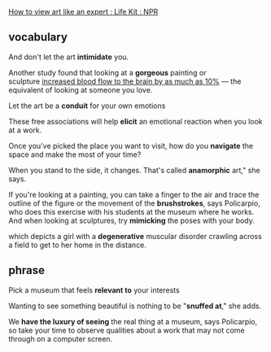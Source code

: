 [How to view art like an expert : Life Kit : NPR](https://www.npr.org/2026/01/01/1197225552/how-to-view-art-like-an-expert)
## vocabulary
And don't let the art **intimidate** you.

Another study found that looking at a **gorgeous** painting or sculpture [increased blood flow to the brain by as much as 10%](https://www.telegraph.co.uk/culture/art/art-news/8500012/Brain-scans-reveal-the-power-of-art.html) — the equivalent of looking at someone you love.

Let the art be a **conduit** for your own emotions

These free associations will help **elicit** an emotional reaction when you look at a work.

Once you've picked the place you want to visit, how do you **navigate** the space and make the most of your time?

When you stand to the side, it changes. That's called **anamorphic** art," she says.

If you're looking at a painting, you can take a finger to the air and trace the outline of the figure or the movement of the **brushstrokes**, says Policarpio, who does this exercise with his students at the museum where he works. And when looking at sculptures, try **mimicking** the poses with your body.

which depicts a girl with a **degenerative** muscular disorder crawling across a field to get to her home in the distance.
## phrase
Pick a museum that feels **relevant to** your interests

Wanting to see something beautiful is nothing to be "**snuffed at**," she adds.

We **have the luxury of seeing** the real thing at a museum, says Policarpio, so take your time to observe qualities about a work that may not come through on a computer screen.